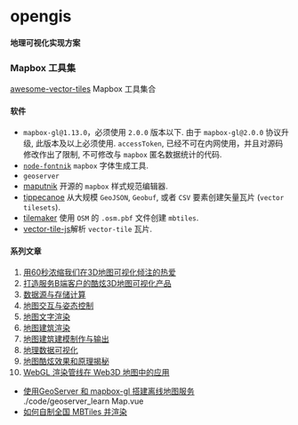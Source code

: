 # opengis
#### 地理可视化实现方案

### Mapbox 工具集
[awesome-vector-tiles](https://github.com/mapbox/awesome-vector-tiles) Mapbox 工具集合  

#### 软件
* `mapbox-gl@1.13.0`，必须使用 `2.0.0` 版本以下. 由于 `mapbox-gl@2.0.0` 协议升级, 此版本及以上必须使用. `accessToken`, 已经不可在内网使用，并且对源码修改作出了限制, 不可修改与 `mapbox` 匿名数据统计的代码.  
* [`node-fontnik`](https://github.com/mapbox/node-fontnik) `mapbox` 字体生成工具.  
* `geoserver`
* [maputnik](https://github.com/maputnik/editor) 开源的 `mapbox` 样式规范编辑器.  
* [tippecanoe](https://github.com/mapbox/tippecanoe) 从大规模 `GeoJSON`, `Geobuf`, 或者 `CSV` 要素创建矢量瓦片 (`vector tilesets`).  
* [tilemaker](https://github.com/systemed/tilemaker)  使用 `OSM` 的 `.osm.pbf` 文件创建 `mbtiles`.  
* [vector-tile-js](https://github.com/mapbox/vector-tile-js)解析 `vector-tile` 瓦片.  

#### 系列文章
1. [用60秒浓缩我们在3D地图可视化倾注的热爱](https://zhuanlan.zhihu.com/p/172213877)
2. [打造服务B端客户的酷炫3D地图可视化产品](https://zhuanlan.zhihu.com/p/124197052)
3. [数据源与存储计算](https://zhuanlan.zhihu.com/p/131529483)
4. [地图交互与姿态控制](https://zhuanlan.zhihu.com/p/137503866)
5. [地图文字渲染](https://zhuanlan.zhihu.com/p/142830146)
6. [地图建筑渲染](https://zhuanlan.zhihu.com/p/146151281)
7. [地图建筑建模制作与输出](https://zhuanlan.zhihu.com/p/150257820)
8. [地理数据可视化](https://zhuanlan.zhihu.com/p/158706718)
9. [地图酷炫效果和原理揭秘](https://zhuanlan.zhihu.com/p/163592043)
10. [WebGL 渲染管线在 Web3D 地图中的应用](https://zhuanlan.zhihu.com/p/392415003)

* [使用GeoServer 和 mapbox-gl 搭建离线地图服务](https://zhuanlan.zhihu.com/p/203756597)  
  ./code/geoserver_learn Map.vue
* [如何自制全国 MBTiles 并渲染](https://zhuanlan.zhihu.com/p/390797186)
